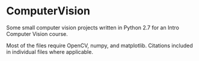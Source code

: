 # ComputerVision
Some small computer vision projects written in Python 2.7 for an Intro Computer Vision course. 

Most of the files require OpenCV, numpy, and matplotlib.
Citations included in individual files where applicable.
